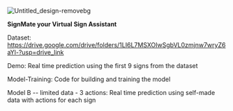 ![Untitled_design-removebg](https://github.com/user-attachments/assets/f8f7cc2c-739b-41a1-8035-fe93a8e9a3bc)


**SignMate your Virtual Sign Assistant**

Dataset: https://drive.google.com/drive/folders/1LI6L7MSXOIwSgbVL0zmjnw7wryZ6aYl-?usp=drive_link

Demo: Real time prediction using the first 9 signs from the dataset

Model-Training: Code for building and training the model

Model B -- limited data - 3 actions: Real time prediction using self-made data with actions for each sign
